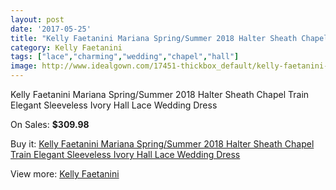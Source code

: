 ```yaml
---
layout: post
date: '2017-05-25'
title: "Kelly Faetanini Mariana Spring/Summer 2018 Halter Sheath Chapel Train Elegant Sleeveless Ivory Hall Lace Wedding Dress"
category: Kelly Faetanini
tags: ["lace","charming","wedding","chapel","hall"]
image: http://www.idealgown.com/17451-thickbox_default/kelly-faetanini-mariana-spring-summer-2018-halter-sheath-chapel-train-elegant-sleeveless-ivory-hall-lace-wedding-dress.jpg
---
```

Kelly Faetanini Mariana Spring/Summer 2018 Halter Sheath Chapel Train Elegant Sleeveless Ivory Hall Lace Wedding Dress

On Sales: **$309.98**
<a href="https://www.idealgown.com/en/kelly-faetanini/6841-kelly-faetanini-mariana-spring-summer-2018-halter-sheath-chapel-train-elegant-sleeveless-ivory-hall-lace-wedding-dress.html"><amp-img layout="responsive" width="600" height="600" src="//www.idealgown.com/17451-thickbox_default/kelly-faetanini-mariana-spring-summer-2018-halter-sheath-chapel-train-elegant-sleeveless-ivory-hall-lace-wedding-dress.jpg" alt="Kelly Faetanini Mariana Spring/Summer 2018 Halter Sheath Chapel Train Elegant Sleeveless Ivory Hall Lace Wedding Dress 0" /></a>
<a href="https://www.idealgown.com/en/kelly-faetanini/6841-kelly-faetanini-mariana-spring-summer-2018-halter-sheath-chapel-train-elegant-sleeveless-ivory-hall-lace-wedding-dress.html"><amp-img layout="responsive" width="600" height="600" src="//www.idealgown.com/17454-thickbox_default/kelly-faetanini-mariana-spring-summer-2018-halter-sheath-chapel-train-elegant-sleeveless-ivory-hall-lace-wedding-dress.jpg" alt="Kelly Faetanini Mariana Spring/Summer 2018 Halter Sheath Chapel Train Elegant Sleeveless Ivory Hall Lace Wedding Dress 1" /></a>
<a href="https://www.idealgown.com/en/kelly-faetanini/6841-kelly-faetanini-mariana-spring-summer-2018-halter-sheath-chapel-train-elegant-sleeveless-ivory-hall-lace-wedding-dress.html"><amp-img layout="responsive" width="600" height="600" src="//www.idealgown.com/17453-thickbox_default/kelly-faetanini-mariana-spring-summer-2018-halter-sheath-chapel-train-elegant-sleeveless-ivory-hall-lace-wedding-dress.jpg" alt="Kelly Faetanini Mariana Spring/Summer 2018 Halter Sheath Chapel Train Elegant Sleeveless Ivory Hall Lace Wedding Dress 2" /></a>
<a href="https://www.idealgown.com/en/kelly-faetanini/6841-kelly-faetanini-mariana-spring-summer-2018-halter-sheath-chapel-train-elegant-sleeveless-ivory-hall-lace-wedding-dress.html"><amp-img layout="responsive" width="600" height="600" src="//www.idealgown.com/17452-thickbox_default/kelly-faetanini-mariana-spring-summer-2018-halter-sheath-chapel-train-elegant-sleeveless-ivory-hall-lace-wedding-dress.jpg" alt="Kelly Faetanini Mariana Spring/Summer 2018 Halter Sheath Chapel Train Elegant Sleeveless Ivory Hall Lace Wedding Dress 3" /></a>

Buy it: [Kelly Faetanini Mariana Spring/Summer 2018 Halter Sheath Chapel Train Elegant Sleeveless Ivory Hall Lace Wedding Dress](https://www.idealgown.com/en/kelly-faetanini/6841-kelly-faetanini-mariana-spring-summer-2018-halter-sheath-chapel-train-elegant-sleeveless-ivory-hall-lace-wedding-dress.html "Kelly Faetanini Mariana Spring/Summer 2018 Halter Sheath Chapel Train Elegant Sleeveless Ivory Hall Lace Wedding Dress")

View more: [Kelly Faetanini](https://www.idealgown.com/en/117-kelly-faetanini "Kelly Faetanini")